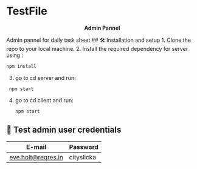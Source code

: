 # TestFile


<p align='center'>
<b>Admin Pannel</b>
</p>
Admin pannel for daily task sheet
## 🛠 Installation and setup
1. Clone the repo to your local machine.
2. Install the required dependency for server using :

   ```javascript
   npm install
   ```
3. go to cd server and run:

  ```
   npm start
   ```
4. go to  cd client and  run:

   ```
   npm start
   ```
## 🤝 Test admin user credentials

 | **E-mail**                   | **Password**     |
 | ---------------------------- | ---------------- |
 | eve.holt@reqres.in           | cityslicka  |
